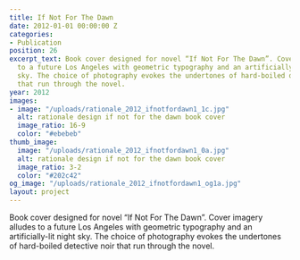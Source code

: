 ```yaml
---
title: If Not For The Dawn
date: 2012-01-01 00:00:00 Z
categories:
- Publication
position: 26
excerpt_text: Book cover designed for novel “If Not For The Dawn”. Cover imagery alludes
  to a future Los Angeles with geometric typography and an artificially-lit night
  sky. The choice of photography evokes the undertones of hard-boiled detective noir
  that run through the novel.
year: 2012
images:
- image: "/uploads/rationale_2012_ifnotfordawn1_1c.jpg"
  alt: rationale design if not for the dawn book cover
  image_ratio: 16-9
  color: "#ebebeb"
thumb_image:
  image: "/uploads/rationale_2012_ifnotfordawn1_0a.jpg"
  alt: rationale design if not for the dawn book cover
  image_ratio: 3-2
  color: "#202c42"
og_image: "/uploads/rationale_2012_ifnotfordawn1_og1a.jpg"
layout: project
---
```


Book cover designed for novel “If Not For The Dawn”. Cover imagery alludes to a future Los Angeles with geometric typography and an artificially-lit night sky. The choice of photography evokes the undertones of hard-boiled detective noir that run through the novel.